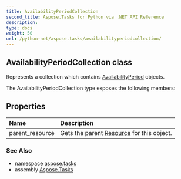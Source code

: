 ```yaml
---
title: AvailabilityPeriodCollection
second_title: Aspose.Tasks for Python via .NET API Reference
description: 
type: docs
weight: 50
url: /python-net/aspose.tasks/availabilityperiodcollection/
---
```


## AvailabilityPeriodCollection class

Represents a collection which contains [AvailabilityPeriod](/tasks/python-net/aspose.tasks/availabilityperiod/) objects.

The AvailabilityPeriodCollection type exposes the following members:
## Properties
| Name | Description |
| :- | :- |
|parent_resource|Gets the parent [Resource](/tasks/python-net/aspose.tasks/resource/) for this object.|

### See Also

* namespace [aspose.tasks](/tasks/python-net/aspose.tasks/)
* assembly [Aspose.Tasks](/tasks/python-net/)

